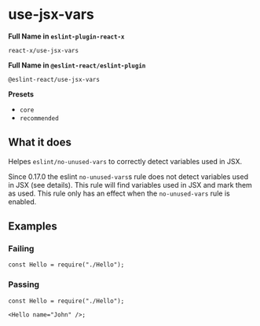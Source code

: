 # use-jsx-vars

**Full Name in `eslint-plugin-react-x`**

```plain copy
react-x/use-jsx-vars
```

**Full Name in `@eslint-react/eslint-plugin`**

```plain copy
@eslint-react/use-jsx-vars
```

**Presets**

- `core`
- `recommended`

## What it does

Helpes `eslint/no-unused-vars` to correctly detect variables used in JSX.

Since 0.17.0 the eslint `no-unused-vars`s rule does not detect variables used in JSX (see details). This rule will find variables used in JSX and mark them as used.
This rule only has an effect when the `no-unused-vars` rule is enabled.

## Examples

### Failing

```tsx
const Hello = require("./Hello");
```

### Passing

```tsx
const Hello = require("./Hello");

<Hello name="John" />;
```
